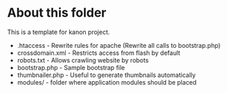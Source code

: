 About this folder
=================

This is a template for kanon project.

  * .htaccess - Rewrite rules for apache (Rewrite all calls to bootstrap.php)
  * crossdomain.xml - Restricts access from flash by default
  * robots.txt - Allows crawling website by robots
  * bootstrap.php - Sample bootstrap file
  * thumbnailer.php - Useful to generate thumbnails automatically
  * modules/ - folder where application modules should be placed

